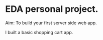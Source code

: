 # EDA personal project.
Aim: To build your first server side web app.

I built a basic shopping cart app. 
